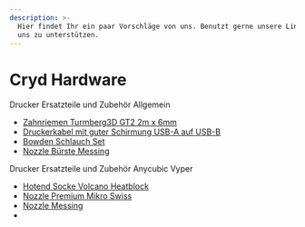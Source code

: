 ```yaml
---
description: >-
  Hier findet Ihr ein paar Vorschläge von uns. Benutzt gerne unsere Links, um
  uns zu unterstützen.
---
```


# Cryd Hardware

Drucker Ersatzteile und Zubehör Allgemein&#x20;

* [Zahnriemen Turmberg3D GT2 2m x 6mm](https://amzn.to/3MQLdDS)
* [Druckerkabel mit guter Schirmung USB-A auf USB-B](https://amzn.to/3UyPMax)
* [Bowden Schlauch Set](https://amzn.to/3BNtk4G)
* [Nozzle Bürste Messing](https://amzn.to/3MQLEhu)

Drucker Ersatzteile und Zubehör Anycubic Vyper

* [Hotend Socke Volcano Heatblock ](https://amzn.to/3JaM5lr)
* [Nozzle Premium Mikro Swiss](https://amzn.to/3BuEfzF)
* [Nozzle Messing](https://amzn.to/31DyaDC)
*



